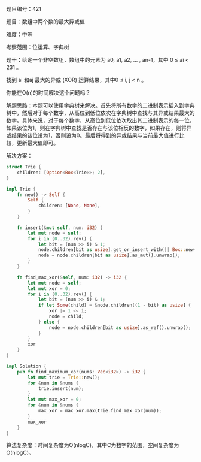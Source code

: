 题目编号：421

题目：数组中两个数的最大异或值

难度：中等

考察范围：位运算、字典树

题干：给定一个非空数组，数组中的元素为 a0, a1, a2, … , an-1，其中 0 ≤ ai < 231 。

找到 ai 和aj 最大的异或 (XOR) 运算结果，其中0 ≤ i,  j < n 。

你能在O(n)的时间解决这个问题吗？

解题思路：本题可以使用字典树来解决。首先将所有数字的二进制表示插入到字典树中，然后对于每个数字，从高位到低位依次在字典树中查找与其异或结果最大的数字。具体来说，对于每个数字，从高位到低位依次取出其二进制表示的每一位，如果该位为1，则在字典树中查找是否存在与该位相反的数字，如果存在，则将异或结果的该位设为1，否则设为0。最后将得到的异或结果与当前最大值进行比较，更新最大值即可。

解决方案：

```rust
struct Trie {
    children: [Option<Box<Trie>>; 2],
}

impl Trie {
    fn new() -> Self {
        Self {
            children: [None, None],
        }
    }

    fn insert(&mut self, num: i32) {
        let mut node = self;
        for i in (0..32).rev() {
            let bit = (num >> i) & 1;
            node.children[bit as usize].get_or_insert_with(|| Box::new(Trie::new()));
            node = node.children[bit as usize].as_mut().unwrap();
        }
    }

    fn find_max_xor(&self, num: i32) -> i32 {
        let mut node = self;
        let mut xor = 0;
        for i in (0..32).rev() {
            let bit = (num >> i) & 1;
            if let Some(child) = &node.children[(1 - bit) as usize] {
                xor |= 1 << i;
                node = child;
            } else {
                node = node.children[bit as usize].as_ref().unwrap();
            }
        }
        xor
    }
}

impl Solution {
    pub fn find_maximum_xor(nums: Vec<i32>) -> i32 {
        let mut trie = Trie::new();
        for &num in &nums {
            trie.insert(num);
        }
        let mut max_xor = 0;
        for &num in &nums {
            max_xor = max_xor.max(trie.find_max_xor(num));
        }
        max_xor
    }
}
```

算法复杂度：时间复杂度为O(nlogC)，其中C为数字的范围，空间复杂度为O(nlogC)。